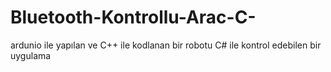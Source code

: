 # Bluetooth-Kontrollu-Arac-C-
ardunio ile yapılan ve C++ ile kodlanan bir robotu C# ile kontrol edebilen bir uygulama
